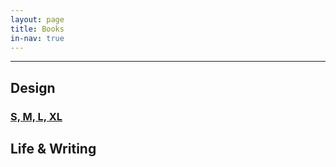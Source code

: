 ```yaml
---
layout: page
title: Books
in-nav: true
---
```


* * *

## Design

### [S, M, L, XL](http://usshop.gestalten.com/designing-news.html)

## Life & Writing
